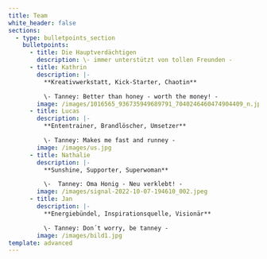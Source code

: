 ```yaml
---
title: Team
white_header: false
sections:
  - type: bulletpoints_section
    bulletpoints:
      - title: Die Hauptverdächtigen
        description: \- immer unterstützt von tollen Freunden -
      - title: Kathrin
        description: |-
          **Kreativwerkstatt, Kick-Starter, Chaotin**

          \- Tanney: Better than honey - worth the money! -
        image: /images/1016565_936735949689791_7040246460474904409_n.jpg
      - title: Lucas
        description: |-
          **Ententrainer, Brandlöscher, Umsetzer**

          \- Tanney: Makes me fast and runney -
        image: /images/us.jpg
      - title: Nathalie
        description: |-
          **Sunshine, Supporter, Superwoman**

          \-  Tanney: Oma Honig - Neu verklebt! -
        image: /images/signal-2022-10-07-194610_002.jpeg
      - title: Jan
        description: |-
          **Energiebündel, Inspirationsquelle, Visionär**

          \- Tanney: Don´t worry, be tanney -
        image: /images/bild1.jpg
template: advanced
---
```

